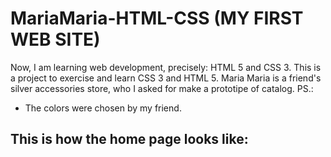 # MariaMaria-HTML-CSS (MY FIRST WEB SITE)
Now, I am learning web development, precisely: HTML 5 and CSS 3. This is a project to exercise and learn CSS 3 and HTML 5. Maria Maria is a friend's silver accessories store, who I asked for make a prototipe of  catalog.
PS.:
* The colors were chosen by my friend.

## This is how the home page looks like:


<img scr="imagens/home.jpeg">
